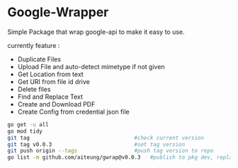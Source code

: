# Google-Wrapper

Simple Package that wrap google-api to make it easy to use.

currently feature :

- Duplicate Files
- Upload File and auto-detect mimetype if not given
- Get Location from text
- Get URI from file id drive
- Delete files
- Find and Replace Text
- Create and Download PDF
- Create Config from credential json file

```sh
go get -u all
go mod tidy
git tag                                 #check current version
git tag v0.0.3                          #set tag version
git push origin --tags                  #push tag version to repo
go list -m github.com/aiteung/gwrap@v0.0.3   #publish to pkg dev, replace ORG/URL with your repo URL
```
